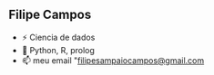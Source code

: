 ## Filipe Campos
- ⚡ Ciencia de dados
- 🌱 Python, R, prolog
- 📫 meu email "filipesampaiocampos@gmail.com

